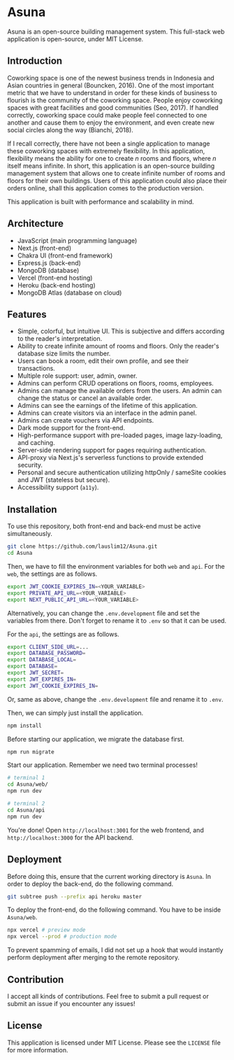 # Asuna

Asuna is an open-source building management system. This full-stack web application is open-source, under MIT License.

## Introduction

Coworking space is one of the newest business trends in Indonesia and Asian countries in general (Bouncken, 2016). One of the most important metric that we have to understand in order for these kinds of business to flourish is the community of the coworking space. People enjoy coworking spaces with great facilities and good communities (Seo, 2017). If handled correctly, coworking space could make people feel connected to one another and cause them to enjoy the environment, and even create new social circles along the way (Bianchi, 2018).

If I recall correctly, there have not been a single application to manage these coworking spaces with extremely flexibility. In this application, flexibility means the ability for one to create _n_ rooms and floors, where _n_ itself means infinite. In short, this application is an open-source building management system that allows one to create infinite number of rooms and floors for their own buildings. Users of this application could also place their orders online, shall this application comes to the production version.

This application is built with performance and scalability in mind.

## Architecture

- JavaScript (main programming language)
- Next.js (front-end)
- Chakra UI (front-end framework)
- Express.js (back-end)
- MongoDB (database)
- Vercel (front-end hosting)
- Heroku (back-end hosting)
- MongoDB Atlas (database on cloud)

## Features

- Simple, colorful, but intuitive UI. This is subjective and differs according to the reader's interpretation.
- Ability to create infinite amount of rooms and floors. Only the reader's database size limits the number.
- Users can book a room, edit their own profile, and see their transactions.
- Multiple role support: user, admin, owner.
- Admins can perform CRUD operations on floors, rooms, employees.
- Admins can manage the available orders from the users. An admin can change the status or cancel an available order.
- Admins can see the earnings of the lifetime of this application.
- Admins can create visitors via an interface in the admin panel.
- Admins can create vouchers via API endpoints.
- Dark mode support for the front-end.
- High-performance support with pre-loaded pages, image lazy-loading, and caching.
- Server-side rendering support for pages requiring authentication.
- API-proxy via Next.js's serverless functions to provide extended security.
- Personal and secure authentication utilizing httpOnly / sameSite cookies and JWT (stateless but secure).
- Accessibility support (`a11y`).

## Installation

To use this repository, both front-end and back-end must be active simultaneously.

```bash
git clone https://github.com/lauslim12/Asuna.git
cd Asuna
```

Then, we have to fill the environment variables for both `web` and `api`. For the `web`, the settings are as follows.

```bash
export JWT_COOKIE_EXPIRES_IN=<YOUR_VARIABLE>
export PRIVATE_API_URL=<YOUR_VARIABLE>
export NEXT_PUBLIC_API_URL=<YOUR_VARIABLE>
```

Alternatively, you can change the `.env.development` file and set the variables from there. Don't forget to rename it to `.env` so that it can be used.

For the `api`, the settings are as follows.

```bash
export CLIENT_SIDE_URL=...
export DATABASE_PASSWORD=
export DATABASE_LOCAL=
export DATABASE=
export JWT_SECRET=
export JWT_EXPIRES_IN=
export JWT_COOKIE_EXPIRES_IN=
```

Or, same as above, change the `.env.development` file and rename it to `.env`.

Then, we can simply just install the application.

```bash
npm install
```

Before starting our application, we migrate the database first.

```bash
npm run migrate
```

Start our application. Remember we need two terminal processes!

```bash
# terminal 1
cd Asuna/web/
npm run dev

# terminal 2
cd Asuna/api
npm run dev
```

You're done! Open `http://localhost:3001` for the web frontend, and `http://localhost:3000` for the API backend.

## Deployment

Before doing this, ensure that the current working directory is `Asuna`. In order to deploy the back-end, do the following command.

```bash
git subtree push --prefix api heroku master
```

To deploy the front-end, do the following command. You have to be inside `Asuna/web`.

```bash
npx vercel # preview mode
npx vercel --prod # production mode
```

To prevent spamming of emails, I did not set up a hook that would instantly perform deployment after merging to the remote repository.

## Contribution

I accept all kinds of contributions. Feel free to submit a pull request or submit an issue if you encounter any issues!

## License

This application is licensed under MIT License. Please see the `LICENSE` file for more information.
